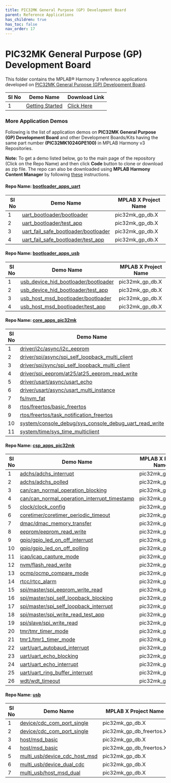 ```yaml
---
title: PIC32MK General Purpose (GP) Development Board
parent: Reference Applications
has_children: true
has_toc: false
nav_order: 17
---
```

# PIC32MK General Purpose (GP) Development Board

This folder contains the MPLAB® Harmony 3 reference applications developed on [PIC32MK General Purpose (GP) Development Board](https://www.microchip.com/DevelopmentTools/ProductDetails/DM320106).   

|SI No| Demo Name | Download Link |
| --- | --- | -- |
| 1 | [Getting Started](./pic32mk_getting_started/readme.md) | [Click Here](https://github.com/MicrochipTech/MPLAB-Harmony-Reference-Apps/releases/latest/download/pic32mk_getting_started.zip) |


### More Application Demos

Following is the list of application demos on **PIC32MK General Purpose (GP) Development Board** and other Development Boards/Kits having the same part number **(PIC32MK1024GPE100)** in MPLAB Harmony v3 Repositories.

**Note:** To get a demo listed below, go to the main page of the repository (Click on the Repo Name) and then click **Code** button to clone or download as zip file. The repo can also be downloaded using **MPLAB Harmony Content Manager** by following [these](https://microchip-mplab-harmony.github.io/contentmanager/) instructions.  







[comment]:#ListStart



#### Repo Name: [bootloader_apps_uart](https://github.com/Microchip-MPLAB-Harmony/bootloader_apps_uart)

|SI No| Demo Name | MPLAB X Project Name | 
| --- | --- | --- |
| 1 | [uart_bootloader/bootloader](https://github.com/Microchip-MPLAB-Harmony/bootloader_apps_uart/tree/master/apps/uart_bootloader/bootloader) | pic32mk_gp_db.X |
| 2 | [uart_bootloader/test_app](https://github.com/Microchip-MPLAB-Harmony/bootloader_apps_uart/tree/master/apps/uart_bootloader/test_app) | pic32mk_gp_db.X |
| 3 | [uart_fail_safe_bootloader/bootloader](https://github.com/Microchip-MPLAB-Harmony/bootloader_apps_uart/tree/master/apps/uart_fail_safe_bootloader/bootloader) | pic32mk_gp_db.X |
| 4 | [uart_fail_safe_bootloader/test_app](https://github.com/Microchip-MPLAB-Harmony/bootloader_apps_uart/tree/master/apps/uart_fail_safe_bootloader/test_app) | pic32mk_gp_db.X |


#### Repo Name: [bootloader_apps_usb](https://github.com/Microchip-MPLAB-Harmony/bootloader_apps_usb)

|SI No| Demo Name | MPLAB X Project Name | 
| --- | --- | --- |
| 1 | [usb_device_hid_bootloader/bootloader](https://github.com/Microchip-MPLAB-Harmony/bootloader_apps_usb/tree/master/apps/usb_device_hid_bootloader/bootloader) | pic32mk_gp_db.X |
| 2 | [usb_device_hid_bootloader/test_app](https://github.com/Microchip-MPLAB-Harmony/bootloader_apps_usb/tree/master/apps/usb_device_hid_bootloader/test_app) | pic32mk_gp_db.X |
| 3 | [usb_host_msd_bootloader/bootloader](https://github.com/Microchip-MPLAB-Harmony/bootloader_apps_usb/tree/master/apps/usb_host_msd_bootloader/bootloader) | pic32mk_gp_db.X |
| 4 | [usb_host_msd_bootloader/test_app](https://github.com/Microchip-MPLAB-Harmony/bootloader_apps_usb/tree/master/apps/usb_host_msd_bootloader/test_app) | pic32mk_gp_db.X |


#### Repo Name: [core_apps_pic32mk](https://github.com/Microchip-MPLAB-Harmony/core_apps_pic32mk)

|SI No| Demo Name | MPLAB X Project Name | 
| --- | --- | --- |
| 1 | [driver/i2c/async/i2c_eeprom](https://github.com/Microchip-MPLAB-Harmony/core_apps_pic32mk/tree/master/apps/driver/i2c/async/i2c_eeprom) | pic32mk_gp_db.X |
| 2 | [driver/spi/async/spi_self_loopback_multi_client](https://github.com/Microchip-MPLAB-Harmony/core_apps_pic32mk/tree/master/apps/driver/spi/async/spi_self_loopback_multi_client) | pic32mk_gp_db.X |
| 3 | [driver/spi/sync/spi_self_loopback_multi_client](https://github.com/Microchip-MPLAB-Harmony/core_apps_pic32mk/tree/master/apps/driver/spi/sync/spi_self_loopback_multi_client) | pic32mk_gp_db_freertos.X |
| 4 | [driver/spi_eeprom/at25/at25_eeprom_read_write](https://github.com/Microchip-MPLAB-Harmony/core_apps_pic32mk/tree/master/apps/driver/spi_eeprom/at25/at25_eeprom_read_write) | pic32mk_gp_db.X |
| 5 | [driver/usart/async/usart_echo](https://github.com/Microchip-MPLAB-Harmony/core_apps_pic32mk/tree/master/apps/driver/usart/async/usart_echo) | pic32mk_gp_db.X |
| 6 | [driver/usart/async/usart_multi_instance](https://github.com/Microchip-MPLAB-Harmony/core_apps_pic32mk/tree/master/apps/driver/usart/async/usart_multi_instance) | pic32mk_gp_db.X |
| 7 | [fs/nvm_fat](https://github.com/Microchip-MPLAB-Harmony/core_apps_pic32mk/tree/master/apps/fs/nvm_fat) | pic32mk_gp_db.X |
| 8 | [rtos/freertos/basic_freertos](https://github.com/Microchip-MPLAB-Harmony/core_apps_pic32mk/tree/master/apps/rtos/freertos/basic_freertos) | pic32mk_gp_db.X |
| 9 | [rtos/freertos/task_notification_freertos](https://github.com/Microchip-MPLAB-Harmony/core_apps_pic32mk/tree/master/apps/rtos/freertos/task_notification_freertos) | pic32mk_gp_db.X |
| 10 | [system/console_debug/sys_console_debug_uart_read_write](https://github.com/Microchip-MPLAB-Harmony/core_apps_pic32mk/tree/master/apps/system/console_debug/sys_console_debug_uart_read_write) | pic32mk_gp_db.X |
| 11 | [system/time/sys_time_multiclient](https://github.com/Microchip-MPLAB-Harmony/core_apps_pic32mk/tree/master/apps/system/time/sys_time_multiclient) | pic32mk_gp_db.X |


#### Repo Name: [csp_apps_pic32mk](https://github.com/Microchip-MPLAB-Harmony/csp_apps_pic32mk)

|SI No| Demo Name | MPLAB X Project Name | 
| --- | --- | --- |
| 1 | [adchs/adchs_interrupt](https://github.com/Microchip-MPLAB-Harmony/csp_apps_pic32mk/tree/master/apps/adchs/adchs_interrupt) | pic32mk_gp_db.X |
| 2 | [adchs/adchs_polled](https://github.com/Microchip-MPLAB-Harmony/csp_apps_pic32mk/tree/master/apps/adchs/adchs_polled) | pic32mk_gp_db.X |
| 3 | [can/can_normal_operation_blocking](https://github.com/Microchip-MPLAB-Harmony/csp_apps_pic32mk/tree/master/apps/can/can_normal_operation_blocking) | pic32mk_gp_db.X |
| 4 | [can/can_normal_operation_interrupt_timestamp](https://github.com/Microchip-MPLAB-Harmony/csp_apps_pic32mk/tree/master/apps/can/can_normal_operation_interrupt_timestamp) | pic32mk_gp_db.X |
| 5 | [clock/clock_config](https://github.com/Microchip-MPLAB-Harmony/csp_apps_pic32mk/tree/master/apps/clock/clock_config) | pic32mk_gp_db.X |
| 6 | [coretimer/coretimer_periodic_timeout](https://github.com/Microchip-MPLAB-Harmony/csp_apps_pic32mk/tree/master/apps/coretimer/coretimer_periodic_timeout) | pic32mk_gp_db.X |
| 7 | [dmac/dmac_memory_transfer](https://github.com/Microchip-MPLAB-Harmony/csp_apps_pic32mk/tree/master/apps/dmac/dmac_memory_transfer) | pic32mk_gp_db.X |
| 8 | [eeprom/eeprom_read_write](https://github.com/Microchip-MPLAB-Harmony/csp_apps_pic32mk/tree/master/apps/eeprom/eeprom_read_write) | pic32mk_gp_db.X |
| 9 | [gpio/gpio_led_on_off_interrupt](https://github.com/Microchip-MPLAB-Harmony/csp_apps_pic32mk/tree/master/apps/gpio/gpio_led_on_off_interrupt) | pic32mk_gp_db.X |
| 10 | [gpio/gpio_led_on_off_polling](https://github.com/Microchip-MPLAB-Harmony/csp_apps_pic32mk/tree/master/apps/gpio/gpio_led_on_off_polling) | pic32mk_gp_db.X |
| 11 | [icap/icap_capture_mode](https://github.com/Microchip-MPLAB-Harmony/csp_apps_pic32mk/tree/master/apps/icap/icap_capture_mode) | pic32mk_gp_db.X |
| 12 | [nvm/flash_read_write](https://github.com/Microchip-MPLAB-Harmony/csp_apps_pic32mk/tree/master/apps/nvm/flash_read_write) | pic32mk_gp_db.X |
| 13 | [ocmp/ocmp_compare_mode](https://github.com/Microchip-MPLAB-Harmony/csp_apps_pic32mk/tree/master/apps/ocmp/ocmp_compare_mode) | pic32mk_gp_db.X |
| 14 | [rtcc/rtcc_alarm](https://github.com/Microchip-MPLAB-Harmony/csp_apps_pic32mk/tree/master/apps/rtcc/rtcc_alarm) | pic32mk_gp_db.X |
| 15 | [spi/master/spi_eeprom_write_read](https://github.com/Microchip-MPLAB-Harmony/csp_apps_pic32mk/tree/master/apps/spi/master/spi_eeprom_write_read) | pic32mk_gp_db.X |
| 16 | [spi/master/spi_self_loopback_blocking](https://github.com/Microchip-MPLAB-Harmony/csp_apps_pic32mk/tree/master/apps/spi/master/spi_self_loopback_blocking) | pic32mk_gp_db.X |
| 17 | [spi/master/spi_self_loopback_interrupt](https://github.com/Microchip-MPLAB-Harmony/csp_apps_pic32mk/tree/master/apps/spi/master/spi_self_loopback_interrupt) | pic32mk_gp_db.X |
| 18 | [spi/master/spi_write_read_test_app](https://github.com/Microchip-MPLAB-Harmony/csp_apps_pic32mk/tree/master/apps/spi/master/spi_write_read_test_app) | pic32mk_gp_db.X |
| 19 | [spi/slave/spi_write_read](https://github.com/Microchip-MPLAB-Harmony/csp_apps_pic32mk/tree/master/apps/spi/slave/spi_write_read) | pic32mk_gp_db.X |
| 20 | [tmr/tmr_timer_mode](https://github.com/Microchip-MPLAB-Harmony/csp_apps_pic32mk/tree/master/apps/tmr/tmr_timer_mode) | pic32mk_gp_db.X |
| 21 | [tmr1/tmr1_timer_mode](https://github.com/Microchip-MPLAB-Harmony/csp_apps_pic32mk/tree/master/apps/tmr1/tmr1_timer_mode) | pic32mk_gp_db.X |
| 22 | [uart/uart_autobaud_interrupt](https://github.com/Microchip-MPLAB-Harmony/csp_apps_pic32mk/tree/master/apps/uart/uart_autobaud_interrupt) | pic32mk_gp_db.X |
| 23 | [uart/uart_echo_blocking](https://github.com/Microchip-MPLAB-Harmony/csp_apps_pic32mk/tree/master/apps/uart/uart_echo_blocking) | pic32mk_gp_db.X |
| 24 | [uart/uart_echo_interrupt](https://github.com/Microchip-MPLAB-Harmony/csp_apps_pic32mk/tree/master/apps/uart/uart_echo_interrupt) | pic32mk_gp_db.X |
| 25 | [uart/uart_ring_buffer_interrupt](https://github.com/Microchip-MPLAB-Harmony/csp_apps_pic32mk/tree/master/apps/uart/uart_ring_buffer_interrupt) | pic32mk_gp_db.X |
| 26 | [wdt/wdt_timeout](https://github.com/Microchip-MPLAB-Harmony/csp_apps_pic32mk/tree/master/apps/wdt/wdt_timeout) | pic32mk_gp_db.X |


#### Repo Name: [usb](https://github.com/Microchip-MPLAB-Harmony/usb)

|SI No| Demo Name | MPLAB X Project Name | 
| --- | --- | --- |
| 1 | [device/cdc_com_port_single](https://github.com/Microchip-MPLAB-Harmony/usb/tree/master/apps/device/cdc_com_port_single) | pic32mk_gp_db.X |
| 2 | [device/cdc_com_port_single](https://github.com/Microchip-MPLAB-Harmony/usb/tree/master/apps/device/cdc_com_port_single) | pic32mk_gp_db_freertos.X |
| 3 | [host/msd_basic](https://github.com/Microchip-MPLAB-Harmony/usb/tree/master/apps/host/msd_basic) | pic32mk_gp_db.X |
| 4 | [host/msd_basic](https://github.com/Microchip-MPLAB-Harmony/usb/tree/master/apps/host/msd_basic) | pic32mk_gp_db_freertos.X |
| 5 | [multi_usb/device_cdc_host_msd](https://github.com/Microchip-MPLAB-Harmony/usb/tree/master/apps/multi_usb/device_cdc_host_msd) | pic32mk_gp_db.X |
| 6 | [multi_usb/device_dual_cdc](https://github.com/Microchip-MPLAB-Harmony/usb/tree/master/apps/multi_usb/device_dual_cdc) | pic32mk_gp_db.X |
| 7 | [multi_usb/host_msd_dual](https://github.com/Microchip-MPLAB-Harmony/usb/tree/master/apps/multi_usb/host_msd_dual) | pic32mk_gp_db.X |


[comment]:#ListEnd

